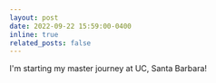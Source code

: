 ```yaml
---
layout: post
date: 2022-09-22 15:59:00-0400
inline: true
related_posts: false
---
```


I'm starting my master journey at UC, Santa Barbara!
